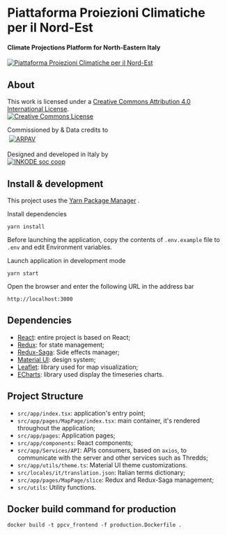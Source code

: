 # Piattaforma Proiezioni Climatiche per il Nord-Est
#### Climate Projections Platform for North-Eastern Italy

[![Piattaforma Proiezioni Climatiche per il Nord-Est](https://github.com/inkode-it/Arpav-PPCV/raw/main/public/img/screenshot.png)](https://clima.arpa.veneto.it/)

## About
This work is licensed under a <a rel="license" href="http://creativecommons.org/licenses/by/4.0/">Creative Commons Attribution 4.0 International License</a>.
<br/><a rel="license" href="http://creativecommons.org/licenses/by/4.0/"><img alt="Creative Commons License" style="border-width:0" src="https://i.creativecommons.org/l/by/4.0/88x31.png" /></a>

Commissioned by & Data credits to <br/>
<a href="https://www.arpa.veneto.it/"><img src="https://github.com/inkode-it/Arpav-PPCV/raw/main/public/img/logo_arpav.png" alt="ARPAV" style="background-color:white;padding:4px"></a>

Designed and developed in Italy by <br/>
<a rel="author" href="https://inkode.it"><img src="https://avatars.githubusercontent.com/u/64135645" alt="INKODE soc coop"></a>




## Install & development

This project uses the [Yarn Package Manager](https://yarnpkg.com) .

Install dependencies

```shell
yarn install
```

Before launching the application, copy the contents of `.env.example` file to `.env` and edit Environment variables.

Launch application in development mode

```shell
yarn start
```

Open the browser and enter the following URL in the address bar

```
http://localhost:3000
```

## Dependencies

- [React](https://reactjs.org/): entire project is based on React;
- [Redux](https://redux.js.org/): for state management;
- [Redux-Saga](https://redux-saga.js.org/): Side effects manager;
- [Material UI](https://mui.com/material-ui/getting-started/overview/): design system;
- [Leaflet](https://leafletjs.com/): library used for map visualization;
- [ECharts](https://echarts.apache.org/): library used display the timeseries charts.

## Project Structure

- `src/app/index.tsx`: application's entry point;
- `src/app/pages/MapPage/index.tsx`: main container, it's rendered throughout the application;
- `src/app/pages`: Application pages;
- `src/app/components`: React components;
- `src/app/Services/API`: APIs consumers, based on `axios`, to communicate with the server and other services such as Thredds;
- `src/app/utils/theme.ts`: Material UI theme customizations.
- `src/locales/it/translation.json`: Italian terms dictionary;
- `src/app/pages/MapPage/slice`: Redux and Redux-Saga management;
- `src/utils`: Utility functions.

## Docker build command for production

```shell
docker build -t ppcv_frontend -f production.Dockerfile .
```


